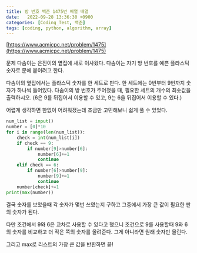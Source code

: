 ```yaml
---
title: 방 번호 백준 1475번 배열 배열
date:   2022-09-28 13:36:30 +0900
categories: [Coding_Test, 백준]
tags: [coding, python, algorithm, array]
---
```


[https://www.acmicpc.net/problem/1475](https://www.acmicpc.net/problem/1475)

문제
다솜이는 은진이의 옆집에 새로 이사왔다. 다솜이는 자기 방 번호를 예쁜 플라스틱 숫자로 문에 붙이려고 한다.

다솜이의 옆집에서는 플라스틱 숫자를 한 세트로 판다. 한 세트에는 0번부터 9번까지 숫자가 하나씩 들어있다. 다솜이의 방 번호가 주어졌을 때, 필요한 세트의 개수의 최솟값을 출력하시오. (6은 9를 뒤집어서 이용할 수 있고, 9는 6을 뒤집어서 이용할 수 있다.)

 
어렵게 생각하면 한없이 어려워졌는데 조금만 고민해보니 쉽게 풀 수 있었다.

```py
num_list = input()
number = [0]*10
for i in range(len(num_list)):
    check = int(num_list[i])
    if check == 9:
        if number[9]>number[6]:
            number[6]+=1
            continue
    elif check == 6:
        if number[6]>number[9]:
            number[9]+=1
            continue
    number[check]+=1
print(max(number))
```

결국 숫자를 보았을때 각 숫자가 몇번 쓰였는지 구하고 그중에서 가장 큰 값이 필요한 판의 숫자가 된다. 

다만 조건에서 9와 6은 교차로 사용할 수 있다고 했으니 조건으로 9를 사용할때 9와 6의 숫자를 비교하고 더 작은 쪽의 숫자를 올려준다. 그게 아니라면 원래 숫자만 올린다.

그리고 max로 리스트의 가장 큰 값을 반환하면 끝!